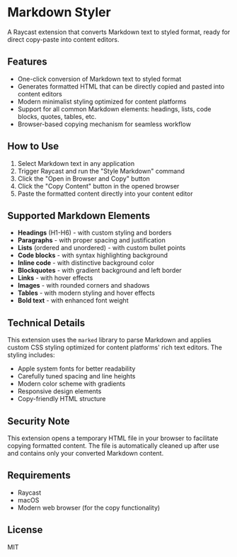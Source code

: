 # Markdown Styler

A Raycast extension that converts Markdown text to styled format, ready for direct copy-paste into content editors.

## Features

- One-click conversion of Markdown text to styled format
- Generates formatted HTML that can be directly copied and pasted into content editors
- Modern minimalist styling optimized for content platforms
- Support for all common Markdown elements: headings, lists, code blocks, quotes, tables, etc.
- Browser-based copying mechanism for seamless workflow

## How to Use

1. Select Markdown text in any application
2. Trigger Raycast and run the "Style Markdown" command
3. Click the "Open in Browser and Copy" button
4. Click the "Copy Content" button in the opened browser
5. Paste the formatted content directly into your content editor

## Supported Markdown Elements

- **Headings** (H1-H6) - with custom styling and borders
- **Paragraphs** - with proper spacing and justification
- **Lists** (ordered and unordered) - with custom bullet points
- **Code blocks** - with syntax highlighting background
- **Inline code** - with distinctive background color
- **Blockquotes** - with gradient background and left border
- **Links** - with hover effects
- **Images** - with rounded corners and shadows
- **Tables** - with modern styling and hover effects
- **Bold text** - with enhanced font weight

## Technical Details

This extension uses the `marked` library to parse Markdown and applies custom CSS styling optimized for content platforms' rich text editors. The styling includes:

- Apple system fonts for better readability
- Carefully tuned spacing and line heights
- Modern color scheme with gradients
- Responsive design elements
- Copy-friendly HTML structure

## Security Note

This extension opens a temporary HTML file in your browser to facilitate copying formatted content. The file is automatically cleaned up after use and contains only your converted Markdown content.

## Requirements

- Raycast
- macOS
- Modern web browser (for the copy functionality)

## License

MIT
